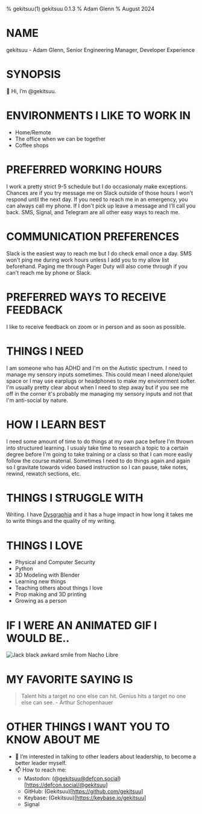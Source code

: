 % gekitsuu(1) gekitsuu 0.1.3
% Adam Glenn
% August 2024

# NAME
gekitsuu - Adam Glenn, Senior Engineering Manager, Developer Experience

# SYNOPSIS

👋 Hi, I’m @gekitsuu. 

# ENVIRONMENTS I LIKE TO WORK IN

- Home/Remote
- The office when we can be together
- Coffee shops

# PREFERRED WORKING HOURS

I work a pretty strict 9-5 schedule but I do occasionaly make exceptions. Chances are if you try message me on Slack outside of those hours I won't respond until the next day. If you need to reach me in an emergency, you can always call my phone. If I don't pick up leave a message and I'll call you back. SMS, Signal, and Telegram are all other easy ways to reach me.

# COMMUNICATION PREFERENCES

Slack is the easiest way to reach me but I do check email once a day. SMS won't ping me during work hours unless I add you to my allow list beforehand. Paging me through Pager Duty will also come through if you can't reach me by phone or Slack.

# PREFERRED WAYS TO RECEIVE FEEDBACK

I like to receive feedback on zoom or in person and as soon as possible.

# THINGS I NEED

I am someone who has ADHD and I'm on the Autistic spectrum. I need to manage my sensory inputs sometimes. This could mean I need alone/quiet space or I may use earplugs or headphones to make my envionrment softer. I'm usually pretty clear about when I need to step away but if you see me off in the corner it's probably me managing my sensory inputs and not that I'm anti-social by nature. 

# HOW I LEARN BEST

I need some amount of time to do things at my own pace before I'm thrown into structured learning. I usualy take time to research a topic to a certain degree before I'm going to take training or a class so that I can more easliy follow the course material. Sometimes I need to do things again and again so I gravitate towards video based instruction so I can pause, take notes, rewind, rewatch sections, etc.

# THINGS I STRUGGLE WITH

Writing. I have [Dysgraphia](https://en.wikipedia.org/wiki/Dysgraphia) and it has a huge impact in how long it takes me to write things and the quality of my writing.

# THINGS I LOVE

- Physical and Computer Security
- Python
- 3D Modeling with Blender
- Learning new things
- Teaching others about things I love
- Prop making and 3D printing
- Growing as a person

# IF I WERE AN ANIMATED GIF I WOULD BE..

![Jack black awkard smile from Nacho Libre](https://media3.giphy.com/media/blEl99OgPQnNS/giphy.gif?cid=ecf05e47l8mofdhdea5lqpsaf17j9ura5oqlnqn198hlf7q4&ep=v1_gifs_search&rid=giphy.gif&ct=g)

# MY FAVORITE SAYING IS

> Talent hits a target no one else can hit. Genius hits a target no one else can see. - Arthur Schopenhauer

# OTHER THINGS I WANT YOU TO KNOW ABOUT ME

- 💞️ I’m interested in talking to other leaders about leadership, to become a better leader myself.
- 📫 How to reach me:
    - Mastodon: (@gekitsuu@defcon.social)[https://defcon.social/@gekitsuu]
    - GitHub: (Gekitsuu)[https://github.com/gekitsuu]
    - Keybase: (Gekitsuu)[https://keybase.io/gekitsuu]
    - Signal

